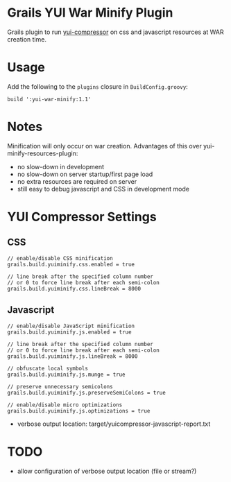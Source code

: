 Grails YUI War Minify Plugin
========================

Grails plugin to run [yui-compressor][1] on css and javascript resources at WAR creation time.

# Usage

Add the following to the `plugins` closure in `BuildConfig.groovy`:

	build ':yui-war-minify:1.1'

# Notes

Minification will only occur on war creation.  Advantages of this over yui-minify-resources-plugin:

* no slow-down in development
* no slow-down on server startup/first page load
* no extra resources are required on server
* still easy to debug javascript and CSS in development mode

# YUI Compressor Settings

## CSS

    // enable/disable CSS minification
    grails.build.yuiminify.css.enabled = true

    // line break after the specified column number 
    // or 0 to force line break after each semi-colon
    grails.build.yuiminify.css.lineBreak = 8000

## Javascript

    // enable/disable JavaScript minification
    grails.build.yuiminify.js.enabled = true

    // line break after the specified column number
    // or 0 to force line break after each semi-colon
    grails.build.yuiminify.js.lineBreak = 8000

    // obfuscate local symbols
    grails.build.yuiminify.js.munge = true

    // preserve unnecessary semicolons
    grails.build.yuiminify.js.preserveSemiColons = true

    // enable/disable micro optimizations
    grails.build.yuiminify.js.optimizations = true

* verbose output location: target/yuicompressor-javascript-report.txt

# TODO

* allow configuration of verbose output location (file or stream?)

[1]: https://github.com/yui/yuicompressor/
